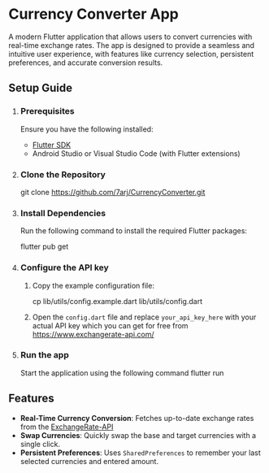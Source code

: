 # Currency Converter App

  

A modern Flutter application that allows users to convert currencies with real-time exchange rates. The app is designed to provide a seamless and intuitive user experience, with features like currency selection, persistent preferences, and accurate conversion results.

  

## Setup Guide

  

 1. ### Prerequisites

	Ensure you have the following installed:
			
	  -  [Flutter SDK](https://flutter-ko.dev/get-started/install)
	  - Android Studio or Visual Studio Code (with Flutter extensions)

2. ### Clone the Repository

    git clone https://github.com/7arj/CurrencyConverter.git  
 

3. ### Install Dependencies
	Run the following command to install the required Flutter packages:
	

    flutter pub get
4. ### Configure the API key
	1. Copy the example configuration file:
		

         cp lib/utils/config.example.dart lib/utils/config.dart  
         

	2.  Open the `config.dart` file and replace `your_api_key_here` with your actual API key which you can get for free from https://www.exchangerate-api.com/
	
5. ### Run the app
	Start the  application using the following command
	flutter run  

## Features

 - **Real-Time Currency Conversion**: Fetches up-to-date exchange rates from the [ExchangeRate-API](https://www.exchangerate-api.com/)
 - **Swap Currencies**: Quickly swap the base and target currencies with a single click.
 - **Persistent Preferences**: Uses `SharedPreferences` to remember your last selected currencies and entered amount.
